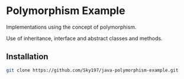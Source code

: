 # Polymorphism Example


Implementations using the concept of polymorphism.

Use of inheritance, interface and abstract classes and methods.
## Installation


```bash
git clone https://github.com/Sky197/java-polymorphism-example.git
```
